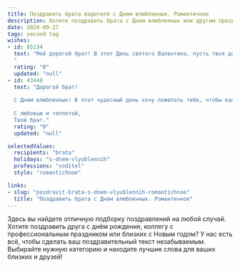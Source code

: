 ```yaml
---
title: Поздравить брата водителя с Днем влюбленных. Романтичное
description: Хотите поздравить брата с Днем влюбленных или другим праздником? Наш ИИ создаст незабываемое поздравление, а вы обязательно выделитесь среди других.  
date: 2024-09-27
tags: second tag
wishes:
- id: 85134
  text: "Мой дорогой брат! В этот День святого Валентина, пусть твоя дорога любви будет бесконечно длинной и гладкой, как идеальная трасса.  Пусть сердце твоё всегда находит верный путь к счастью и взаимной любви, и пусть рядом с тобой всегда будет та, с которой ты готов проехать любые километры, преодолеть любые преграды.  С праздником, любимый брат!
  "
  rating: "0"
  updated: "null"
- id: 43448
  text: "Дорогой брат!
  
  С Днем влюбленных! В этот чудесный день хочу пожелать тебе, чтобы каждое утро начиналось с улыбки любимой, а каждый вечер был наполнен нежностью и заботой. Пусть дорога к счастью будет всегда гладкой, а сердце твоё бьётся в унисон с сердцем твоей любви. Желаю тебе, чтобы твой путь был овеян романтикой, а каждый миг рядом с любимой дарил вдохновение. Будь тем водителем, который всегда находит короткие дороги к счастью.
  
  С любовью и теплотой,
  Твой брат."
  rating: "0"
  updated: "null"

selectedValues:
  recipients: "brata"
  holidays: "s-dnem-vlyublennih"
  professions: "voditel"
  style: "romantichnoe"

links:
- slug: "pozdravit-brata-s-dnem-vlyublennih-romantichnoe"
  title: "Поздравить брата с Днем влюбленных. Романтичное"
---
```


Здесь вы найдете отличную подборку поздравлений на любой случай.
Хотите поздравить друга с днём рождения, коллегу с профессиональным праздником или близких с Новым годом? У нас есть всё, чтобы сделать ваш поздравительный текст незабываемым. Выбирайте нужную категорию и находите лучшие слова для ваших близких и друзей!
